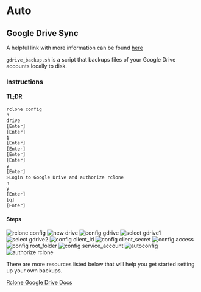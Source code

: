 # Auto

## Google Drive Sync

A helpful link with more information can be found [here](https://www.howtogeek.com/451262/how-to-use-rclone-to-back-up-to-google-drive-on-linux/)

`gdrive_backup.sh` is a script that backups files of your Google Drive accounts locally to disk.

### Instructions

#### TL;DR

``` bash
rclone config
n
drive
[Enter]
[Enter]
1
[Enter]
[Enter]
[Enter]
[Enter]
y
[Enter]
>Login to Google Drive and authorize rclone
n
y
[Enter]
[q]
[Enter]
```

#### Steps

![rclone config](docs/4-4.webp "Rclone Config")
![new drive](docs/5-4.webp 'New Drive')
![config gdrive](docs/6-7.webp 'Configure Google Drive')
![select gdrive1](docs/7-5.webp 'Select Google Drive')
![select gdrive2](docs/8-5.webp 'Select Google Drive')
![config client_id](docs/9-4.webp 'Configure Client ID')
![config client_secret](docs/10-4.webp 'Configure Client Secret')
![config access](docs/11-2.webp 'Configure Rclone Access')
![config root_folder](docs/12-2.webp 'Configure root folder of Google Drive for Rclone')
![config service_account](docs/13-1.webp 'Configure Service Account for Unattended Backups')
![autoconfig](docs/15.webp 'Auto configure remote/headless machine')
![authorize rclone](docs/16-1.webp 'Login to Google Drive and Authorize Rclone')

There are more resources listed below that will help you get started setting up your own backups.

[Rclone Google Drive Docs](https://rclone.org/drive/ "Rclone Docs")
